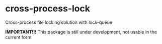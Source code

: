 # cross-process-lock

Cross-process file locking solution with lock-queue

**IMPORTANT!!!** This package is still under development, not usable in the current form.